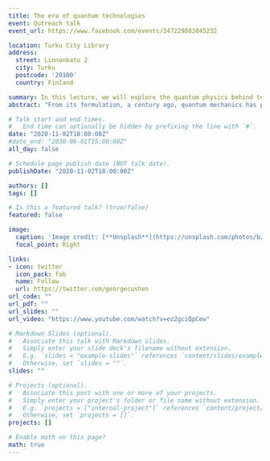 ```yaml
---
title: The era of quantum technologies
event: Outreach talk
event_url: https://www.facebook.com/events/347229083045232

location: Turku City Library
address:
  street: Linnankatu 2
  city: Turku
  postcode: '20100'
  country: Finland

summary: In this lecture, we will explore the quantum physics behind technologies such as quantum computers and quantum cryptography
abstract: "From its formulation, a century ago, quantum mechanics has puzzled physicists with its phenomena that defy our intuition of reality. However, the predictions of quantum physics are at the heart of everyday use technologies, such as transistors and lasers, and now we are on the verge of a new revolution, where the possibility to control individual quantum systems is driving the next generation of innovative technologies. In this lecture, we will explore the quantum physics behind technologies such as quantum computers and quantum cryptography."

# Talk start and end times.
#   End time can optionally be hidden by prefixing the line with `#`.
date: "2020-11-02T18:00:00Z"
#date_end: "2030-06-01T15:00:00Z"
all_day: false

# Schedule page publish date (NOT talk date).
publishDate: "2020-11-02T18:00:00Z"

authors: []
tags: []

# Is this a featured talk? (true/false)
featured: false

image:
  caption: 'Image credit: [**Unsplash**](https://unsplash.com/photos/bzdhc5b3Bxs)'
  focal_point: Right

links:
- icon: twitter
  icon_pack: fab
  name: Follow
  url: https://twitter.com/georgecushen
url_code: ""
url_pdf: ""
url_slides: ""
url_video: "https://www.youtube.com/watch?v=ez2gciQpCew"

# Markdown Slides (optional).
#   Associate this talk with Markdown slides.
#   Simply enter your slide deck's filename without extension.
#   E.g. `slides = "example-slides"` references `content/slides/example-slides.md`.
#   Otherwise, set `slides = ""`.
slides: ""

# Projects (optional).
#   Associate this post with one or more of your projects.
#   Simply enter your project's folder or file name without extension.
#   E.g. `projects = ["internal-project"]` references `content/project/deep-learning/index.md`.
#   Otherwise, set `projects = []`.
projects: []

# Enable math on this page?
math: true
---
```

